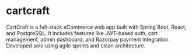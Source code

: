 # cartcraft
CartCraft is a full-stack eCommerce web app built with Spring Boot, React, and PostgreSQL. It includes features like JWT-based auth, cart management, admin dashboard, and Razorpay payment integration. Developed solo using agile sprints and clean architecture.
